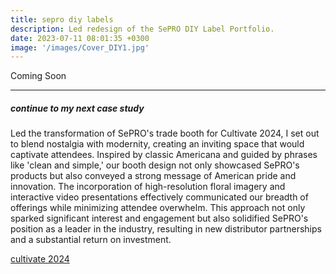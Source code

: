 ```yaml
---
title: sepro diy labels
description: Led redesign of the SePRO DIY Label Portfolio. 
date: 2023-07-11 08:01:35 +0300
image: '/images/Cover_DIY1.jpg'
---
```


Coming Soon

---

##### continue to my next case study
Led the transformation of SePRO's trade booth for Cultivate 2024, I set out to blend nostalgia with modernity, creating an inviting space that would captivate attendees. Inspired by classic Americana and guided by phrases like 'clean and simple,' our booth design not only showcased SePRO's products but also conveyed a strong message of American pride and innovation. The incorporation of high-resolution floral imagery and interactive video presentations effectively communicated our breadth of offerings while minimizing attendee overwhelm. This approach not only sparked significant interest and engagement but also solidified SePRO's position as a leader in the industry, resulting in new distributor partnerships and a substantial return on investment.

<a href="https://keilub.com/projects/7-cultivate/">cultivate 2024</a>
